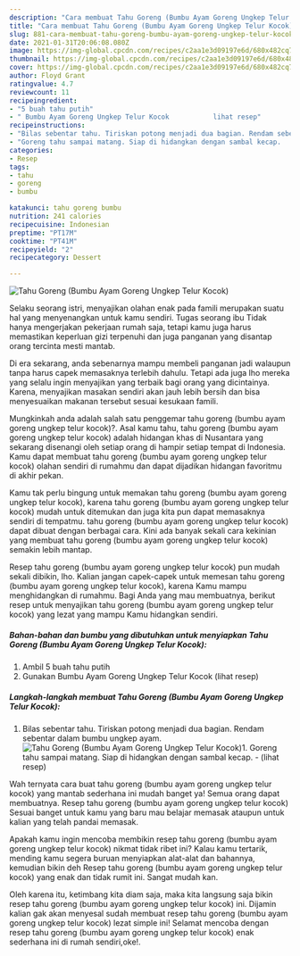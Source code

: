 ```yaml
---
description: "Cara membuat Tahu Goreng (Bumbu Ayam Goreng Ungkep Telur Kocok) yang lezat Untuk Jualan"
title: "Cara membuat Tahu Goreng (Bumbu Ayam Goreng Ungkep Telur Kocok) yang lezat Untuk Jualan"
slug: 881-cara-membuat-tahu-goreng-bumbu-ayam-goreng-ungkep-telur-kocok-yang-lezat-untuk-jualan
date: 2021-01-31T20:06:08.080Z
image: https://img-global.cpcdn.com/recipes/c2aa1e3d09197e6d/680x482cq70/tahu-goreng-bumbu-ayam-goreng-ungkep-telur-kocok-foto-resep-utama.jpg
thumbnail: https://img-global.cpcdn.com/recipes/c2aa1e3d09197e6d/680x482cq70/tahu-goreng-bumbu-ayam-goreng-ungkep-telur-kocok-foto-resep-utama.jpg
cover: https://img-global.cpcdn.com/recipes/c2aa1e3d09197e6d/680x482cq70/tahu-goreng-bumbu-ayam-goreng-ungkep-telur-kocok-foto-resep-utama.jpg
author: Floyd Grant
ratingvalue: 4.7
reviewcount: 11
recipeingredient:
- "5 buah tahu putih"
- " Bumbu Ayam Goreng Ungkep Telur Kocok           lihat resep"
recipeinstructions:
- "Bilas sebentar tahu. Tiriskan potong menjadi dua bagian. Rendam sebentar dalam bumbu ungkep ayam."
- "Goreng tahu sampai matang. Siap di hidangkan dengan sambal kecap.           (lihat resep)"
categories:
- Resep
tags:
- tahu
- goreng
- bumbu

katakunci: tahu goreng bumbu 
nutrition: 241 calories
recipecuisine: Indonesian
preptime: "PT17M"
cooktime: "PT41M"
recipeyield: "2"
recipecategory: Dessert

---
```



![Tahu Goreng (Bumbu Ayam Goreng Ungkep Telur Kocok)](https://img-global.cpcdn.com/recipes/c2aa1e3d09197e6d/680x482cq70/tahu-goreng-bumbu-ayam-goreng-ungkep-telur-kocok-foto-resep-utama.jpg)

Selaku seorang istri, menyajikan olahan enak pada famili merupakan suatu hal yang menyenangkan untuk kamu sendiri. Tugas seorang ibu Tidak hanya mengerjakan pekerjaan rumah saja, tetapi kamu juga harus memastikan keperluan gizi terpenuhi dan juga panganan yang disantap orang tercinta mesti mantab.

Di era  sekarang, anda sebenarnya mampu membeli panganan jadi walaupun tanpa harus capek memasaknya terlebih dahulu. Tetapi ada juga lho mereka yang selalu ingin menyajikan yang terbaik bagi orang yang dicintainya. Karena, menyajikan masakan sendiri akan jauh lebih bersih dan bisa menyesuaikan makanan tersebut sesuai kesukaan famili. 



Mungkinkah anda adalah salah satu penggemar tahu goreng (bumbu ayam goreng ungkep telur kocok)?. Asal kamu tahu, tahu goreng (bumbu ayam goreng ungkep telur kocok) adalah hidangan khas di Nusantara yang sekarang disenangi oleh setiap orang di hampir setiap tempat di Indonesia. Kamu dapat membuat tahu goreng (bumbu ayam goreng ungkep telur kocok) olahan sendiri di rumahmu dan dapat dijadikan hidangan favoritmu di akhir pekan.

Kamu tak perlu bingung untuk memakan tahu goreng (bumbu ayam goreng ungkep telur kocok), karena tahu goreng (bumbu ayam goreng ungkep telur kocok) mudah untuk ditemukan dan juga kita pun dapat memasaknya sendiri di tempatmu. tahu goreng (bumbu ayam goreng ungkep telur kocok) dapat dibuat dengan berbagai cara. Kini ada banyak sekali cara kekinian yang membuat tahu goreng (bumbu ayam goreng ungkep telur kocok) semakin lebih mantap.

Resep tahu goreng (bumbu ayam goreng ungkep telur kocok) pun mudah sekali dibikin, lho. Kalian jangan capek-capek untuk memesan tahu goreng (bumbu ayam goreng ungkep telur kocok), karena Kamu mampu menghidangkan di rumahmu. Bagi Anda yang mau membuatnya, berikut resep untuk menyajikan tahu goreng (bumbu ayam goreng ungkep telur kocok) yang lezat yang mampu Kamu hidangkan sendiri.

<!--inarticleads1-->

##### Bahan-bahan dan bumbu yang dibutuhkan untuk menyiapkan Tahu Goreng (Bumbu Ayam Goreng Ungkep Telur Kocok):

1. Ambil 5 buah tahu putih
1. Gunakan  Bumbu Ayam Goreng Ungkep Telur Kocok           (lihat resep)




<!--inarticleads2-->

##### Langkah-langkah membuat Tahu Goreng (Bumbu Ayam Goreng Ungkep Telur Kocok):

1. Bilas sebentar tahu. Tiriskan potong menjadi dua bagian. Rendam sebentar dalam bumbu ungkep ayam.
<img src="https://img-global.cpcdn.com/steps/b52dafc23ce1fb5a/160x128cq70/tahu-goreng-bumbu-ayam-goreng-ungkep-telur-kocok-langkah-memasak-1-foto.jpg" alt="Tahu Goreng (Bumbu Ayam Goreng Ungkep Telur Kocok)">1. Goreng tahu sampai matang. Siap di hidangkan dengan sambal kecap. -           (lihat resep)




Wah ternyata cara buat tahu goreng (bumbu ayam goreng ungkep telur kocok) yang mantab sederhana ini mudah banget ya! Semua orang dapat membuatnya. Resep tahu goreng (bumbu ayam goreng ungkep telur kocok) Sesuai banget untuk kamu yang baru mau belajar memasak ataupun untuk kalian yang telah pandai memasak.

Apakah kamu ingin mencoba membikin resep tahu goreng (bumbu ayam goreng ungkep telur kocok) nikmat tidak ribet ini? Kalau kamu tertarik, mending kamu segera buruan menyiapkan alat-alat dan bahannya, kemudian bikin deh Resep tahu goreng (bumbu ayam goreng ungkep telur kocok) yang enak dan tidak rumit ini. Sangat mudah kan. 

Oleh karena itu, ketimbang kita diam saja, maka kita langsung saja bikin resep tahu goreng (bumbu ayam goreng ungkep telur kocok) ini. Dijamin kalian gak akan menyesal sudah membuat resep tahu goreng (bumbu ayam goreng ungkep telur kocok) lezat simple ini! Selamat mencoba dengan resep tahu goreng (bumbu ayam goreng ungkep telur kocok) enak sederhana ini di rumah sendiri,oke!.

